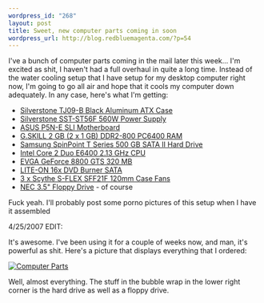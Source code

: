 ```yaml
--- 
wordpress_id: "268"
layout: post
title: Sweet, new computer parts coming in soon
wordpress_url: http://blog.redbluemagenta.com/?p=54
---
```

I've a bunch of computer parts coming in the mail later this week... I'm excited as shit, I haven't had a full overhaul in quite a long time.  Instead of the water cooling setup that I have setup for my desktop computer right now, I'm going to go all air and hope that it cools my computer down adequately.  In any case, here's what I'm getting:

<ul>
<li><a href="http://www.newegg.com/Product/Product.asp?Item=N82E16811163075">Silverstone TJ09-B Black Aluminum ATX Case</a></li>
<li><a href="http://www.newegg.com/Product/Product.asp?Item=N82E16817163112">Silverstone SST-ST56F 560W Power Supply</a></li>
<li><a href="http://www.newegg.com/Product/Product.asp?Item=N82E16813131142">ASUS P5N-E SLI Motherboard</a></li>
<li><a href="http://www.newegg.com/Product/Product.asp?Item=N82E16820231098">G.SKILL 2 GB (2 x 1 GB) DDR2-800 PC6400 RAM</a></li>
<li><a href="http://www.newegg.com/Product/Product.asp?Item=N82E16822152052">Samsung SpinPoint T Series 500 GB SATA II Hard Drive</a></li>
<li><a href="http://www.newegg.com/Product/Product.asp?Item=N82E16819115004">Intel Core 2 Duo E6400 2.13 GHz CPU</a></li>
<li><a href="http://www.newegg.com/Product/Product.asp?Item=N82E16814130082">EVGA GeForce 8800 GTS 320 MB</a></li>
<li><a href="http://www.newegg.com/Product/Product.asp?Item=N82E16827106046">LITE-ON 16x DVD Burner SATA</a></li>
<li><a href="http://www.newegg.com/Product/Product.asp?Item=N82E16835185006">3 x Scythe S-FLEX SFF21F 120mm Case Fans</a></li>
<li><a href="http://www.newegg.com/Product/Product.asp?Item=N82E16821152005">NEC 3.5" Floppy Drive</a> - of course</li>
</ul>

Fuck yeah.  I'll probably post some porno pictures of this setup when I have it assembled

4/25/2007 EDIT:

It's awesome.  I've been using it for a couple of weeks now, and man, it's powerful as shit.  Here's a picture that displays everything that I ordered:

<a href='http://blog.redbluemagenta.com/2007/04/10/sweet-new-computer-parts-coming-in-soon/computer-parts/' rel='attachment wp-att-17' title='Computer Parts'><img src='http://blog.redbluemagenta.com/wp-content/uploads/2007/04/imgp3736ha7.thumbnail.jpg' alt='Computer Parts' /></a>

Well, almost everything.  The stuff in the bubble wrap in the lower right corner is the hard drive as well as a floppy drive.
